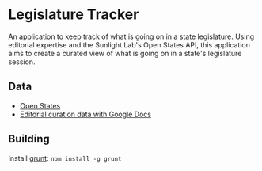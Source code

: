 # Legislature Tracker

An application to keep track of what is going on in a state legislature.  Using editorial expertise and the Sunlight Lab's Open States API, this application aims to create a curated view of what is going on in a state's legislature session.

## Data

* [Open States](http://openstates.org/)
* [Editorial curation data with Google Docs](https://docs.google.com/)

## Building

Install [grunt](http://gruntjs.com/): ```npm install -g grunt```